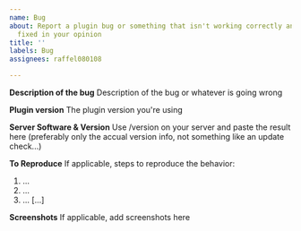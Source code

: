 ```yaml
---
name: Bug
about: Report a plugin bug or something that isn't working correctly and should be
  fixed in your opinion
title: ''
labels: Bug
assignees: raffel080108

---
```


**Description of the bug**
Description of the bug or whatever is going wrong

**Plugin version**
The plugin version you're using

**Server Software & Version**
Use /version on your server and paste the result here (preferably only the accual version info, not something like an update check...)

**To Reproduce**
If applicable, steps to reproduce the behavior:
1. ...
2. ... 
3. ...
[...]

**Screenshots**
If applicable, add screenshots here
